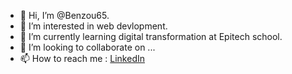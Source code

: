 - 👋 Hi, I’m @Benzou65.
- 👀 I’m interested in web devlopment.
- 🌱 I’m currently learning digital transformation at Epitech school.
- 💞️ I’m looking to collaborate on ...
- 📫 How to reach me : [LinkedIn](https://www.linkedin.com/in/lionel-bonzoumet/)
